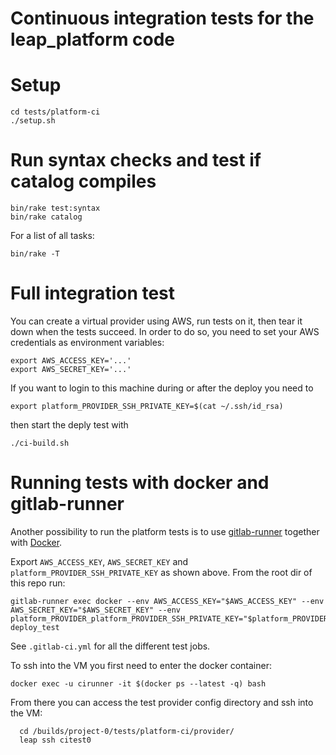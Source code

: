 # Continuous integration tests for the leap_platform code

# Setup

    cd tests/platform-ci
    ./setup.sh

# Run syntax checks and test if catalog compiles
    
    bin/rake test:syntax
    bin/rake catalog

For a list of all tasks:

    bin/rake -T

# Full integration test

You can create a virtual provider using AWS, run tests on it, then tear it down
when the tests succeed.
In order to do so, you need to set your AWS credentials as environment variables:

    export AWS_ACCESS_KEY='...'
    export AWS_SECRET_KEY='...'

If you want to login to this machine during or after the deploy you need to 

    export platform_PROVIDER_SSH_PRIVATE_KEY=$(cat ~/.ssh/id_rsa)

then start the deply test with

    ./ci-build.sh

# Running tests with docker and gitlab-runner

Another possibility to run the platform tests is to use [gitlab-runner](https://docs.gitlab.com/runner/)
together with [Docker](https://www.docker.com/).

Export `AWS_ACCESS_KEY`, `AWS_SECRET_KEY` and `platform_PROVIDER_SSH_PRIVATE_KEY` as shown above.
From the root dir of this repo run:

    gitlab-runner exec docker --env AWS_ACCESS_KEY="$AWS_ACCESS_KEY" --env AWS_SECRET_KEY="$AWS_SECRET_KEY" --env platform_PROVIDER_platform_PROVIDER_SSH_PRIVATE_KEY="$platform_PROVIDER_SSH_PRIVATE_KEY" deploy_test

See `.gitlab-ci.yml` for all the different test jobs.

To ssh into the VM you first need to enter the docker container:

    docker exec -u cirunner -it $(docker ps --latest -q) bash

From there you can access the test provider config directory and ssh into the VM:

      cd /builds/project-0/tests/platform-ci/provider/
      leap ssh citest0 

